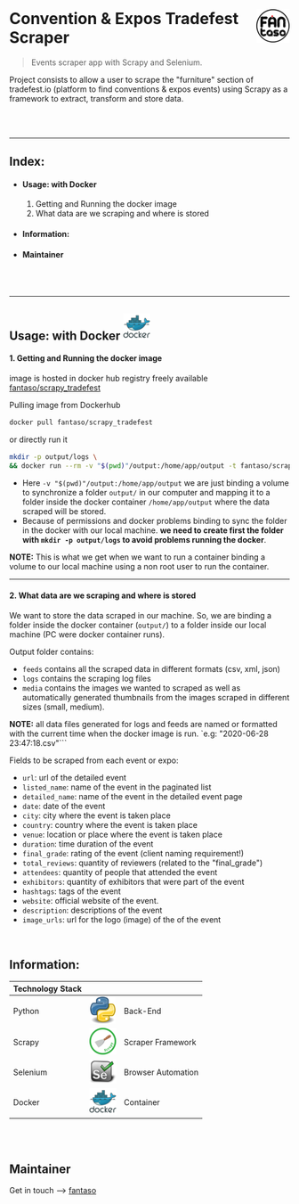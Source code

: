<!-- logo -->
<a href="https://www.fantaso.de">
<img src="/readme/fantaso.png" align="right" />
</a>

<!-- header -->
<h1 style="text-align: left; margin-top:0px;">
  Convention & Expos Tradefest Scraper
</h1>

> Events scraper app with Scrapy and Selenium.


<!-- build -->
<!-- [![Build Status][travis-image]][travis-link] -->


Project consists to allow a user to scrape the "furniture" section of
tradefest.io (platform to find conventions & expos events) using Scrapy as a
framework to extract, transform and store data.

<br><br>

---
## Index:
- #### Usage: with Docker
    1. Getting and Running the docker image
    2. What data are we scraping and where is stored

- #### Information:
- #### Maintainer

<br><br>


---
## Usage: with Docker ![container][docker]
#### 1. Getting and Running the docker image

image is hosted in docker hub registry freely available [fantaso/scrapy_tradefest](https://hub.docker.com/repository/docker/fantaso/scrapy_tradefest)

Pulling image from Dockerhub
    
```sh
docker pull fantaso/scrapy_tradefest
```

or directly run it

```sh
mkdir -p output/logs \
&& docker run --rm -v "$(pwd)"/output:/home/app/output -t fantaso/scrapy_tradefest
```

- Here `-v "$(pwd)"/output:/home/app/output` we are just binding a volume to synchronize 
a folder `output/` in our computer and mapping it to a folder inside the docker
container `/home/app/output` where the data scraped will be stored. 
- Because of permissions and docker problems binding to sync the folder in the docker 
with our local machine. **we need to create first the folder with `mkdir -p output/logs`
to avoid problems running the docker**.

**NOTE:** This is what we get when we want to run a container binding a volume
to our local machine using a non root user to run the container.

---
#### 2.  What data are we scraping and where is stored

We want to store the data scraped in our machine. So, we are binding a folder inside
the docker container (`output/`) to a folder inside our local machine (PC were docker container runs).
    
Output folder contains:
    
- `feeds` contains all the scraped data in different formats (csv, xml, json)
- `logs`  contains the scraping log files
- `media` contains the images we wanted to scraped as well as automatically generated
          thumbnails from the images scraped in different sizes (small, medium).
          
**NOTE:** all data files generated for logs and feeds are named or formatted
with the current time when the docker image is run. `e.g: "2020-06-28 23:47:18.csv"```

Fields to be scraped from each event or expo:
- `url`: url of the detailed event
- `listed_name`: name of the event in the paginated list
- `detailed_name`: name of the event in the detailed event page
- `date`: date of the event
- `city`: city where the event is taken place
- `country`: country where the event is taken place
- `venue`: location or place where the event is taken place
- `duration`: time duration of the event
- `final_grade`: rating of the event (client naming requirement!)
- `total_reviews`: quantity of reviewers (related to the "final_grade")
- `attendees`: quantity of people that attended the event
- `exhibitors`: quantity of exhibitors that were part of the event
- `hashtags`: tags of the event
- `website`: official website of the event. 
- `description`: descriptions of the event
- `image_urls`: url for the logo (image) of the of the event


<br>

## Information:
| Technology Stack |  |  |
| :- | :-: | :- |
| Python                    | ![back-end][python]                   | Back-End |
| Scrapy                    | ![scraper framework][scrapy]          | Scraper Framework |
| Selenium                  | ![browser automation][selenium]       | Browser Automation |
| Docker                    | ![container][docker]                  | Container |

<br><br>


## Maintainer
Get in touch -–> [fantaso][fantaso]



<!-- Links -->
<!-- Profiles -->
[github-profile]: https://github.com/fantaso/
[linkedin-profile]: https://www.linkedin.com/
[fantaso]: https://github.com/fantaso/
<!-- Extra -->

<!-- Repos -->
[github-repo]: https://github.com/Fantaso/tradefest_scraper

<!-- Builds -->
[travis-link]: https://travis-ci.org/
[travis-image]: https://travis-ci.org/

<!-- images -->
[python]: readme/python.png
[scrapy]: readme/scrapy.png
[selenium]: readme/selenium.png
[docker]: readme/docker.png
